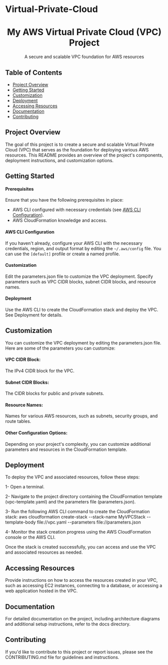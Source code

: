 # Virtual-Private-Cloud
<!-- Project Title -->
<h1 align="center">My AWS Virtual Private Cloud (VPC) Project</h1>

<!-- Project Description -->
<p align="center">A secure and scalable VPC foundation for AWS resources</p>


<!-- Table of Contents -->
## Table of Contents

- [Project Overview](#project-overview)
- [Getting Started](#getting-started)
- [Customization](#customization)
- [Deployment](#deployment)
- [Accessing Resources](#accessing-resources)
- [Documentation](#documentation)
- [Contributing](#contributing)


<!-- Project Overview -->
## Project Overview

The goal of this project is to create a secure and scalable Virtual Private Cloud (VPC) that serves as the foundation for deploying various AWS resources. This README provides an overview of the project's components, deployment instructions, and customization options.

<!-- Getting Started -->
## Getting Started

#### Prerequisites

Ensure that you have the following prerequisites in place:
- AWS CLI configured with necessary credentials (see [AWS CLI Configuration](#aws-cli-configuration)).
- AWS CloudFormation knowledge and access.

#### AWS CLI Configuration

If you haven't already, configure your AWS CLI with the necessary credentials, region, and output format by editing the `~/.aws/config` file. You can use the `[default]` profile or create a named profile.

#### Customization
Edit the parameters.json file to customize the VPC deployment. Specify parameters such as VPC CIDR blocks, subnet CIDR blocks, and resource names.

#### Deployment
Use the AWS CLI to create the CloudFormation stack and deploy the VPC. See Deployment for details.


## Customization
You can customize the VPC deployment by editing the parameters.json file. Here are some of the parameters you can customize:

#### VPC CIDR Block:
The IPv4 CIDR block for the VPC.

#### Subnet CIDR Blocks:
The CIDR blocks for public and private subnets.

#### Resource Names:
Names for various AWS resources, such as subnets, security groups, and route tables.

#### Other Configuration Options:
Depending on your project's complexity, you can customize additional parameters and resources in the CloudFormation template.



## Deployment
To deploy the VPC and associated resources, follow these steps:

1- Open a terminal.

2- Navigate to the project directory containing the CloudFormation template (vpc-template.yaml) and the parameters file (parameters.json).

3- Run the following AWS CLI command to create the CloudFormation stack:
        aws cloudformation create-stack --stack-name MyVPCStack --template-body file://vpc.yaml --parameters file://parameters.json
        
4- Monitor the stack creation progress using the AWS CloudFormation console or the AWS CLI.

Once the stack is created successfully, you can access and use the VPC and associated resources as needed.


## Accessing Resources
Provide instructions on how to access the resources created in your VPC, such as accessing EC2 instances, connecting to a database, or accessing a web application hosted in the VPC.

## Documentation
For detailed documentation on the project, including architecture diagrams and additional setup instructions, refer to the docs directory.

## Contributing
If you'd like to contribute to this project or report issues, please see the CONTRIBUTING.md file for guidelines and instructions.


